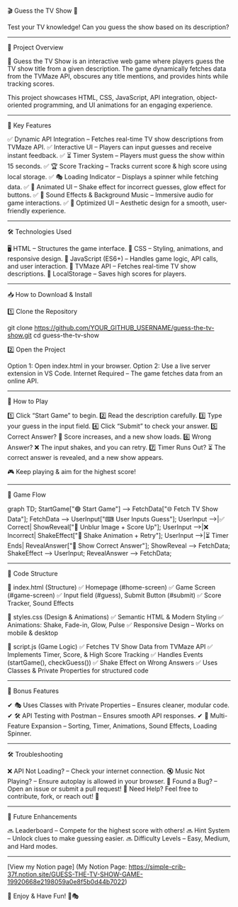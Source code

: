 🎬 Guess the TV Show 🎯

Test your TV knowledge! Can you guess the show based on its description?

------------------------------------------------------------------------------

📌 Project Overview

🎥 Guess the TV Show is an interactive web game where players guess the TV show title from a given description. The game dynamically fetches data from the TVMaze API, obscures any title mentions, and provides hints while tracking scores.

This project showcases HTML, CSS, JavaScript, API integration, object-oriented programming, and UI animations for an engaging experience.

------------------------------------------------------------------------------

🎯 Key Features

✅ Dynamic API Integration – Fetches real-time TV show descriptions from TVMaze API.
✅ Interactive UI – Players can input guesses and receive instant feedback.
✅ ⏳ Timer System – Players must guess the show within 15 seconds.
✅ 🏆 Score Tracking – Tracks current score & high score using local storage.
✅ 🎭 Loading Indicator – Displays a spinner while fetching data.
✅ 🎨 Animated UI – Shake effect for incorrect guesses, glow effect for buttons.
✅ 🎵 Sound Effects & Background Music – Immersive audio for game interactions.
✅ 📱 Optimized UI – Aesthetic design for a smooth, user-friendly experience.

-----------------------------------------------------------------------------

🛠️ Technologies Used

🖥 HTML – Structures the game interface.
🎨 CSS – Styling, animations, and responsive design.
🚀 JavaScript (ES6+) – Handles game logic, API calls, and user interaction.
📡 TVMaze API – Fetches real-time TV show descriptions.
💾 LocalStorage – Saves high scores for players.

----------------------------------------------------------------------------

📥 How to Download & Install

1️⃣ Clone the Repository

git clone https://github.com/YOUR_GITHUB_USERNAME/guess-the-tv-show.git
cd guess-the-tv-show

2️⃣ Open the Project

Option 1: Open index.html in your browser.
Option 2: Use a live server extension in VS Code.
Internet Required – The game fetches data from an online API.

----------------------------------------------------------------------------

🚀 How to Play

1️⃣ Click “Start Game” to begin.
2️⃣ Read the description carefully.
3️⃣ Type your guess in the input field.
4️⃣ Click “Submit” to check your answer.
5️⃣ Correct Answer? 🎉 Score increases, and a new show loads.
6️⃣ Wrong Answer? ❌ The input shakes, and you can retry.
7️⃣ Timer Runs Out? ⏳ The correct answer is revealed, and a new show appears.

🎮 Keep playing & aim for the highest score!

---------------------------------------------------------------------------

🔄 Game Flow

graph TD;
    StartGame["🟢 Start Game"] --> FetchData["🌐 Fetch TV Show Data"];
    FetchData --> UserInput["⌨ User Inputs Guess"];
    UserInput -->|✅ Correct| ShowReveal["📸 Unblur Image + Score Up"];
    UserInput -->|❌ Incorrect| ShakeEffect["🔄 Shake Animation + Retry"];
    UserInput -->|⏳ Timer Ends| RevealAnswer["📢 Show Correct Answer"];
    ShowReveal --> FetchData;
    ShakeEffect --> UserInput;
    RevealAnswer --> FetchData;

--------------------------------------------------------------------------

📝 Code Structure

📂 index.html (Structure)
✅ Homepage (#home-screen)
✅ Game Screen (#game-screen)
✅ Input field (#guess), Submit Button (#submit)
✅ Score Tracker, Sound Effects

🎨 styles.css (Design & Animations)
✅ Semantic HTML & Modern Styling
✅ Animations: Shake, Fade-in, Glow, Pulse
✅ Responsive Design – Works on mobile & desktop

🚀 script.js (Game Logic)
✅ Fetches TV Show Data from TVMaze API
✅ Implements Timer, Score, & High Score Tracking
✅ Handles Events (startGame(), checkGuess())
✅ Shake Effect on Wrong Answers
✅ Uses Classes & Private Properties for structured code

-------------------------------------------------------------------------

🌟 Bonus Features

✔ 🎭 Uses Classes with Private Properties – Ensures cleaner, modular code.
✔ 🛠 API Testing with Postman – Ensures smooth API responses.
✔ 🔄 Multi-Feature Expansion – Sorting, Timer, Animations, Sound Effects, Loading Spinner.

-------------------------------------------------------------------------

🛠️ Troubleshooting

❌ API Not Loading? – Check your internet connection.
🔇 Music Not Playing? – Ensure autoplay is allowed in your browser.
🐞 Found a Bug? – Open an issue or submit a pull request!
📩 Need Help? Feel free to contribute, fork, or reach out! 🚀

-------------------------------------------------------------------------

🔗 Future Enhancements

🔜 Leaderboard – Compete for the highest score with others!
🔜 Hint System – Unlock clues to make guessing easier.
🔜 Difficulty Levels – Easy, Medium, and Hard modes.

-------------------------------------------------------------------------

[View my Notion page] (My Notion Page: https://simple-crib-37f.notion.site/GUESS-THE-TV-SHOW-GAME-19920668e2198059a0e8f5b0d44b7022)

🎉 Enjoy & Have Fun! 🚀🎭